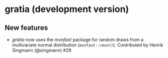 # gratia (development version)

## New features

* *gratia* now uses the *mvnfast* package for random draws from a multivariate
    normal distribution (`mvnfast::rmvn()`). Contributed by Henrik Singmann
    (@singmann) #28
